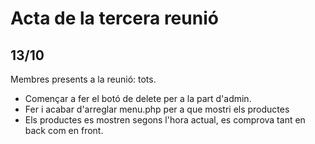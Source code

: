 # Acta de la tercera reunió
## 13/10
Membres presents a la reunió: tots.
- Començar a fer el botó de delete per a la part d'admin.
- Fer i acabar d'arreglar menu.php per a que mostri els productes
- Els productes es mostren segons l'hora actual, es comprova tant en back com en front.
